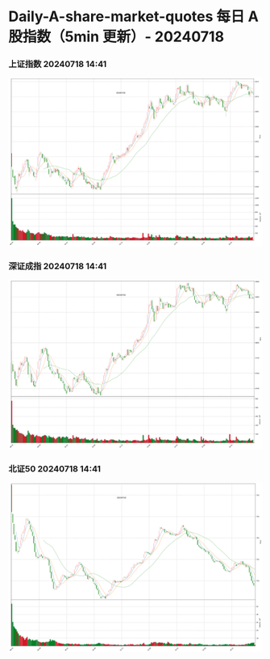 
# Daily-A-share-market-quotes 每日 A 股指数（5min 更新）- 20240718

### 上证指数 20240718 14:41
![](./fig/2024/7/20240718-sh000001.png)

### 深证成指 20240718 14:41
![](./fig/2024/7/20240718-sz399001.png)

### 北证50 20240718 14:41
![](./fig/2024/7/20240718-bj899050.png)
